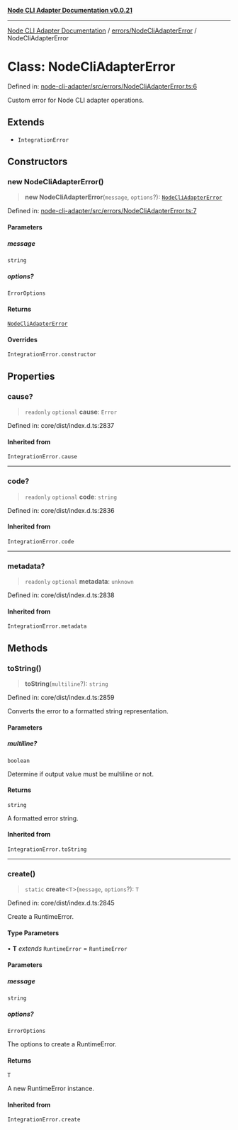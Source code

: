 [**Node CLI Adapter Documentation v0.0.21**](../../../README.md)

***

[Node CLI Adapter Documentation](../../../modules.md) / [errors/NodeCliAdapterError](../README.md) / NodeCliAdapterError

# Class: NodeCliAdapterError

Defined in: [node-cli-adapter/src/errors/NodeCliAdapterError.ts:6](https://github.com/stonemjs/node-cli-adapter/blob/8aa5733b805725e9383f05513594f3738beb3cb2/src/errors/NodeCliAdapterError.ts#L6)

Custom error for Node CLI adapter operations.

## Extends

- `IntegrationError`

## Constructors

### new NodeCliAdapterError()

> **new NodeCliAdapterError**(`message`, `options`?): [`NodeCliAdapterError`](NodeCliAdapterError.md)

Defined in: [node-cli-adapter/src/errors/NodeCliAdapterError.ts:7](https://github.com/stonemjs/node-cli-adapter/blob/8aa5733b805725e9383f05513594f3738beb3cb2/src/errors/NodeCliAdapterError.ts#L7)

#### Parameters

##### message

`string`

##### options?

`ErrorOptions`

#### Returns

[`NodeCliAdapterError`](NodeCliAdapterError.md)

#### Overrides

`IntegrationError.constructor`

## Properties

### cause?

> `readonly` `optional` **cause**: `Error`

Defined in: core/dist/index.d.ts:2837

#### Inherited from

`IntegrationError.cause`

***

### code?

> `readonly` `optional` **code**: `string`

Defined in: core/dist/index.d.ts:2836

#### Inherited from

`IntegrationError.code`

***

### metadata?

> `readonly` `optional` **metadata**: `unknown`

Defined in: core/dist/index.d.ts:2838

#### Inherited from

`IntegrationError.metadata`

## Methods

### toString()

> **toString**(`multiline`?): `string`

Defined in: core/dist/index.d.ts:2859

Converts the error to a formatted string representation.

#### Parameters

##### multiline?

`boolean`

Determine if output value must be multiline or not.

#### Returns

`string`

A formatted error string.

#### Inherited from

`IntegrationError.toString`

***

### create()

> `static` **create**\<`T`\>(`message`, `options`?): `T`

Defined in: core/dist/index.d.ts:2845

Create a RuntimeError.

#### Type Parameters

• **T** *extends* `RuntimeError` = `RuntimeError`

#### Parameters

##### message

`string`

##### options?

`ErrorOptions`

The options to create a RuntimeError.

#### Returns

`T`

A new RuntimeError instance.

#### Inherited from

`IntegrationError.create`
